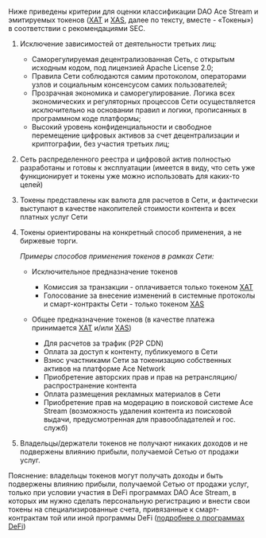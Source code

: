 Ниже приведены критерии для оценки классификации DAO Ace Stream и эмитируемых токенов ([XAT][2] и [XAS][3], далее по тексту, вместе - «Токены») в соответствии с рекомендациями SEC.

1. Исключение зависимостей от деятельности третьих лиц:

    - Саморегулируемая децентрализованная Сеть, с открытым исходным кодом, под лицензией Apache License 2.0;
    - Правила Сети соблюдаются самим протоколом, операторами узлов и социальным консенсусом самих пользователей;
    - Прозрачная экономика и саморегулирование. Логика всех экономических и регуляторных процессов Сети осуществляется исключительно на основании правил и логики, прописанных в программном коде платформы;
    - Высокий уровень конфиденциальности и свободное перемещение цифровых активов за счет децентрализации и криптографии, без участия третьих лиц;

2. Сеть распределенного реестра и цифровой актив полностью разработаны и готовы к эксплуатации (имеется в виду, что сеть уже функционирует и токены уже можно использовать для каких-то целей)

3. Токены представлены как валюта для расчетов в Сети, и фактически выступают в качестве накопителей стоимости контента и всех платных услуг Сети

4. Токены ориентированы на конкретный способ применения, а не биржевые торги.

    *Примеры способов применения токенов в рамках Сети:*

    - Исключительное предназначение токенов
        - Комиссия за транзакции - оплачивается только токеном [XAT][2]
        - Голосование за внесение изменений в системные протоколы и смарт-контракты Сети - только токеном [XAS][3]

    - Общее предназначение токенов (в качестве платежа принимается [XAT][2] и/или [XAS][3])

        - Для расчетов за трафик (P2P CDN)
        - Оплата за доступ к контенту, публикуемого в Сети
        - Взнос участниками Сети за токенизацию собственных активов на платформе Ace Network
        - Приобретение авторских прав и прав на ретрансляцию/распространение контента
        - Оплата размещения рекламных материалов в Сети
        - Приобретение прав на модерацию в поисковой системе Ace Stream (возможность удаления контента из поисковой выдачи, предусмотренная для правообладателей и гос. служб)

 5. Владельцы/держатели токенов не получают никаких доходов и не подвержены влиянию прибыли, получаемой Сетью от продажи услуг.

Пояснение: владельцы токенов могут получать доходы и быть подвержены влиянию прибыли, получаемой Сетью от продажи услуг, только при условии участия в DeFi программах DAO Ace Stream, в которых им нужно сделать персональную регистрацию и внести свои токены на специализированные счета, привязанные к смарт-контрактам той или иной программы DeFi ([подробнее о программах DeFi][1])


[1]: ../library/finances.md
[2]: ../system-tokens/ace-token.md
[3]: ../system-tokens/ace-asset.md
